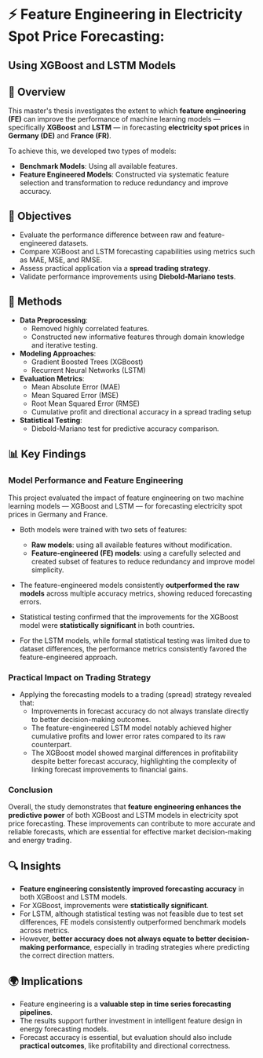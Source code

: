 # ⚡ Feature Engineering in Electricity Spot Price Forecasting: 
## Using XGBoost and LSTM Models
## 📘 Overview

This master's thesis investigates the extent to which **feature engineering (FE)** can improve the performance of machine learning models — specifically **XGBoost** and **LSTM** — in forecasting **electricity spot prices** in **Germany (DE)** and **France (FR)**.

To achieve this, we developed two types of models:
- **Benchmark Models**: Using all available features.
- **Feature Engineered Models**: Constructed via systematic feature selection and transformation to reduce redundancy and improve accuracy.

## 🎯 Objectives

- Evaluate the performance difference between raw and feature-engineered datasets.
- Compare XGBoost and LSTM forecasting capabilities using metrics such as MAE, MSE, and RMSE.
- Assess practical application via a **spread trading strategy**.
- Validate performance improvements using **Diebold-Mariano tests**.

## 🧪 Methods

- **Data Preprocessing**:
  - Removed highly correlated features.
  - Constructed new informative features through domain knowledge and iterative testing.
- **Modeling Approaches**:
  - Gradient Boosted Trees (XGBoost)
  - Recurrent Neural Networks (LSTM)
- **Evaluation Metrics**:
  - Mean Absolute Error (MAE)
  - Mean Squared Error (MSE)
  - Root Mean Squared Error (RMSE)
  - Cumulative profit and directional accuracy in a spread trading setup
- **Statistical Testing**:
  - Diebold-Mariano test for predictive accuracy comparison.

## 📊 Key Findings

### Model Performance and Feature Engineering

This project evaluated the impact of feature engineering on two machine learning models — XGBoost and LSTM — for forecasting electricity spot prices in Germany and France.

- Both models were trained with two sets of features:
  - **Raw models**: using all available features without modification.
  - **Feature-engineered (FE) models**: using a carefully selected and created subset of features to reduce redundancy and improve model simplicity.

- The feature-engineered models consistently **outperformed the raw models** across multiple accuracy metrics, showing reduced forecasting errors.

- Statistical testing confirmed that the improvements for the XGBoost model were **statistically significant** in both countries.

- For the LSTM models, while formal statistical testing was limited due to dataset differences, the performance metrics consistently favored the feature-engineered approach.

### Practical Impact on Trading Strategy

- Applying the forecasting models to a trading (spread) strategy revealed that:
  - Improvements in forecast accuracy do not always translate directly to better decision-making outcomes.
  - The feature-engineered LSTM model notably achieved higher cumulative profits and lower error rates compared to its raw counterpart.
  - The XGBoost model showed marginal differences in profitability despite better forecast accuracy, highlighting the complexity of linking forecast improvements to financial gains.

### Conclusion

Overall, the study demonstrates that **feature engineering enhances the predictive power** of both XGBoost and LSTM models in electricity spot price forecasting. These improvements can contribute to more accurate and reliable forecasts, which are essential for effective market decision-making and energy trading.

## 🔍 Insights

- **Feature engineering consistently improved forecasting accuracy** in both XGBoost and LSTM models.
- For XGBoost, improvements were **statistically significant**.
- For LSTM, although statistical testing was not feasible due to test set differences, FE models consistently outperformed benchmark models across metrics.
- However, **better accuracy does not always equate to better decision-making performance**, especially in trading strategies where predicting the correct direction matters.

## 🌍 Implications

- Feature engineering is a **valuable step in time series forecasting pipelines**.
- The results support further investment in intelligent feature design in energy forecasting models.
- Forecast accuracy is essential, but evaluation should also include **practical outcomes**, like profitability and directional correctness.
